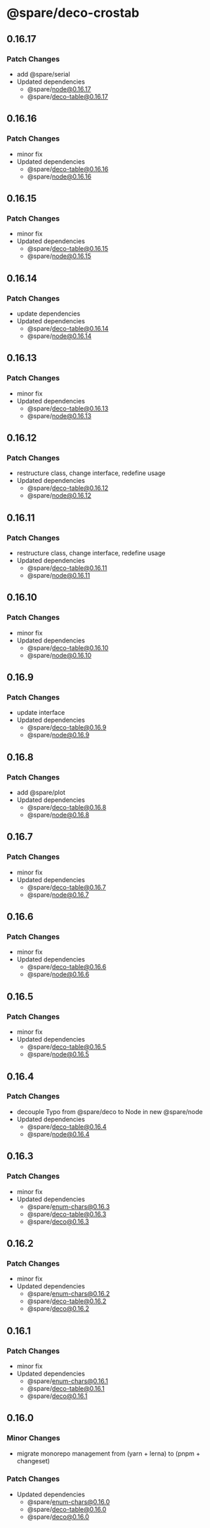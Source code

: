 # @spare/deco-crostab

## 0.16.17

### Patch Changes

- add @spare/serial
- Updated dependencies
  - @spare/node@0.16.17
  - @spare/deco-table@0.16.17

## 0.16.16

### Patch Changes

- minor fix
- Updated dependencies
  - @spare/deco-table@0.16.16
  - @spare/node@0.16.16

## 0.16.15

### Patch Changes

- minor fix
- Updated dependencies
  - @spare/deco-table@0.16.15
  - @spare/node@0.16.15

## 0.16.14

### Patch Changes

- update dependencies
- Updated dependencies
  - @spare/deco-table@0.16.14
  - @spare/node@0.16.14

## 0.16.13

### Patch Changes

- minor fix
- Updated dependencies
  - @spare/deco-table@0.16.13
  - @spare/node@0.16.13

## 0.16.12

### Patch Changes

- restructure class, change interface, redefine usage
- Updated dependencies
  - @spare/deco-table@0.16.12
  - @spare/node@0.16.12

## 0.16.11

### Patch Changes

- restructure class, change interface, redefine usage
- Updated dependencies
  - @spare/deco-table@0.16.11
  - @spare/node@0.16.11

## 0.16.10

### Patch Changes

- minor fix
- Updated dependencies
  - @spare/deco-table@0.16.10
  - @spare/node@0.16.10

## 0.16.9

### Patch Changes

- update interface
- Updated dependencies
  - @spare/deco-table@0.16.9
  - @spare/node@0.16.9

## 0.16.8

### Patch Changes

- add @spare/plot
- Updated dependencies
  - @spare/deco-table@0.16.8
  - @spare/node@0.16.8

## 0.16.7

### Patch Changes

- minor fix
- Updated dependencies
  - @spare/deco-table@0.16.7
  - @spare/node@0.16.7

## 0.16.6

### Patch Changes

- minor fix
- Updated dependencies
  - @spare/deco-table@0.16.6
  - @spare/node@0.16.6

## 0.16.5

### Patch Changes

- minor fix
- Updated dependencies
  - @spare/deco-table@0.16.5
  - @spare/node@0.16.5

## 0.16.4

### Patch Changes

- decouple Typo from @spare/deco to Node in new @spare/node
- Updated dependencies
  - @spare/deco-table@0.16.4
  - @spare/node@0.16.4

## 0.16.3

### Patch Changes

- minor fix
- Updated dependencies
  - @spare/enum-chars@0.16.3
  - @spare/deco-table@0.16.3
  - @spare/deco@0.16.3

## 0.16.2

### Patch Changes

- minor fix
- Updated dependencies
  - @spare/enum-chars@0.16.2
  - @spare/deco-table@0.16.2
  - @spare/deco@0.16.2

## 0.16.1

### Patch Changes

- minor fix
- Updated dependencies
  - @spare/enum-chars@0.16.1
  - @spare/deco-table@0.16.1
  - @spare/deco@0.16.1

## 0.16.0

### Minor Changes

- migrate monorepo management from (yarn + lerna) to (pnpm + changeset)

### Patch Changes

- Updated dependencies
  - @spare/enum-chars@0.16.0
  - @spare/deco-table@0.16.0
  - @spare/deco@0.16.0
